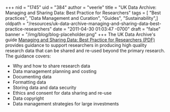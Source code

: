 +++
nid = "1745"
uid = "384"
author = "veerle"
title = "UK Data Archive: Managing and Sharing Data: Best Practice for Researchers"
tags = [ "Best practices", "Data Management and Curation", "Guides", "Sustainability",]
oldpath = "/resources/uk-data-archive-managing-and-sharing-data-best-practice-researchers"
date = "2011-04-30 01:03:47 -0700"
draft = "false"
banner = "/img/blog/blog-placeholder.png"
+++
The UK Data Archive's guide [Managing and Sharing Data: Best Practice
for Researchers
(PDF)](http://www.data-archive.ac.uk/media/2894/managingsharing.pdf)
provides guidance to support researchers in producing high quality
research data that can be shared and re-used beyond the primary
research. The guidance covers:

-   Why and how to share research data
-   Data management planning and costing
-   Documenting data
-   Formatting data
-   Storing data and data security
-   Ethics and consent for data sharing and re-use
-   Data copyright
-   Data management strategies for large investments
